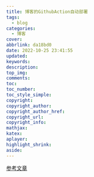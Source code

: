 ```yaml
---
title: 博客的GithubAction自动部署
tags:
  - blog
categories:
  - 博客
cover: 
abbrlink: da18bd0
date: 2022-10-25 23:41:55
updated:
keywords:
description:
top_img:
comments:
toc:
toc_number:
toc_style_simple:
copyright:
copyright_author:
copyright_author_href:
copyright_url:
copyright_info:
mathjax:
katex:
aplayer:
highlight_shrink:
aside:
---
```

[参考文章](https://akilar.top/posts/f752c86d/)